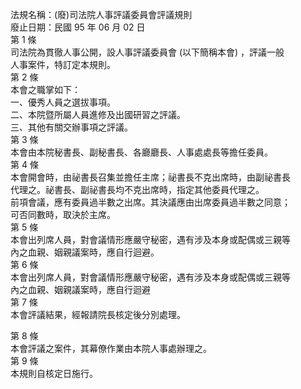 法規名稱：(廢)司法院人事評議委員會評議規則  
廢止日期：民國 95 年 06 月 02 日  
第 1 條  
司法院為貫徹人事公開，設人事評議委員會 (以下簡稱本會) ，評議一般  
人事案件，特訂定本規則。  
第 2 條  
本會之職掌如下：  
一、優秀人員之選拔事項。  
二、本院暨所屬人員進修及出國研習之評議。  
三、其他有關交辦事項之評議。  
第 3 條  
本會由本院秘書長、副秘書長、各廳廳長、人事處處長等擔任委員。  
第 4 條  
本會開會時，由祕書長召集並擔任主席；祕書長不克出席時，由副祕書長  
代理之。祕書長、副祕書長均不克出席時，指定其他委員代理之。  
前項會議，應有委員過半數之出席。其決議應由出席委員過半數之同意；  
可否同數時，取決於主席。  
第 5 條  
本會出列席人員，對會議情形應嚴守秘密，遇有涉及本身或配偶或三親等  
內之血親、姻親議案時，應自行迴避。  
第 6 條  
本會出列席人員，對會議情形應嚴守秘密，遇有涉及本身或配偶或三親等  
內之血親、姻親議案時，應自行迴避  
第 7 條  
本會評議結果，經報請院長核定後分別處理。  


第 8 條  
本會評議之案件，其幕僚作業由本院人事處辦理之。  
第 9 條  
本規則自核定日施行。  


